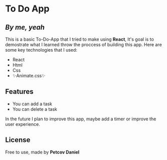 # To Do App
## _By me, yeah_


This is a basic To-Do-App that I tried to make using __React__,
It's goal is to demostrate what I learned throw the proccess of building this app.
Here are some key technologies that I used:

- React
- Html
- Css
- ✨Animate.css✨ 

## Features

- You can add a task
- You can delete a task

In the future I plan to improve this app, maybe add a timer
or improve the user experience.


## License
Free to use, made by __Petcov Daniel__
